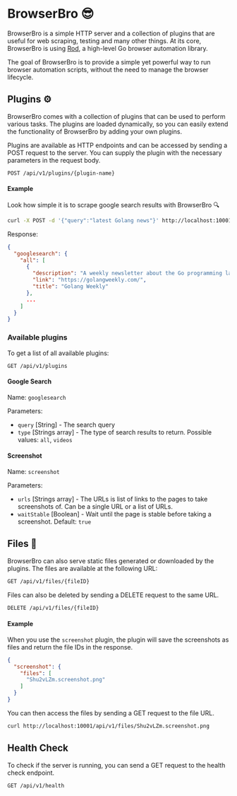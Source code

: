 # BrowserBro 😎
BrowserBro is a simple HTTP server and a collection of plugins that are useful for web scraping, testing and many other things.
At its core, BrowserBro is using [Rod](https://github.com/go-rod/rod), a high-level Go browser automation library.

The goal of BrowserBro is to provide a simple yet powerful way to run browser automation scripts, without the need to manage the browser lifecycle.

## Plugins ⚙️
BrowserBro comes with a collection of plugins that can be used to perform various tasks.
The plugins are loaded dynamically, so you can easily extend the functionality of BrowserBro by adding your own plugins.

Plugins are available as HTTP endpoints and can be accessed by sending a POST request to the server.
You can supply the plugin with the necessary parameters in the request body.
```
POST /api/v1/plugins/{plugin-name}
```

#### Example
Look how simple it is to scrape google search results with BrowserBro 🔍
```bash
curl -X POST -d '{"query":"latest Golang news"}' http://localhost:10001/api/v1/plugins/googlesearch
``` 
Response:
```json
{
  "googlesearch": {
    "all": [
      {
        "description": "A weekly newsletter about the Go programming language ... Check out our latest issue for a sample. ... Our privacy, anti-spam, and GDPR policies. We take these ...",
        "link": "https://golangweekly.com/",
        "title": "Golang Weekly"
      },
      ...
    ]
  }
}
```

### Available plugins

To get a list of all available plugins:
```
GET /api/v1/plugins
```

#### Google Search
Name: `googlesearch`

Parameters:
- `query` [String] - The search query
- `type` [Strings array] - The type of search results to return. Possible values: `all`, `videos`

#### Screenshot
Name: `screenshot`

Parameters:
- `urls` [Strings array] - The URLs is list of links to the pages to take screenshots of. Can be a single URL or a list of URLs.
- `waitStable` [Boolean] - Wait until the page is stable before taking a screenshot. Default: `true`

## Files 📁
BrowserBro can also serve static files generated or downloaded by the plugins.
The files are available at the following URL:
```bash
GET /api/v1/files/{fileID}
```
Files can also be deleted by sending a DELETE request to the same URL.
```bash
DELETE /api/v1/files/{fileID}
```

#### Example
When you use the `screenshot` plugin, the plugin will save the screenshots as files and return the file IDs in the response.
```json
{
  "screenshot": {
    "files": [
      "Shu2vLZm.screenshot.png"
    ]
  }
}
```
You can then access the files by sending a GET request to the file URL.
```bash
curl http://localhost:10001/api/v1/files/Shu2vLZm.screenshot.png
```


## Health Check
To check if the server is running, you can send a GET request to the health check endpoint.
```
GET /api/v1/health
```